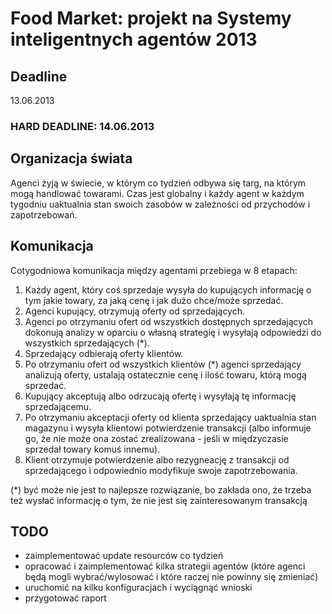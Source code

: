 Food Market: projekt na Systemy inteligentnych agentów 2013
=============
Deadline
------------
13.06.2013
### HARD DEADLINE: 14.06.2013

Organizacja świata
-------
Agenci żyją w świecie, w którym co tydzień odbywa się targ, na którym mogą handlować towarami.
Czas jest globalny i każdy agent w każdym tygodniu uaktualnia stan swoich zasobów w zależności od przychodów i zapotrzebowań.

Komunikacja
-------

Cotygodniowa komunikacja między agentami przebiega w 8 etapach:

1. Każdy agent, który coś sprzedaje wysyła do kupujących informację o tym jakie towary, za jaką cenę i jak dużo chce/może sprzedać.
2. Agenci kupujący, otrzymują oferty od sprzedających.
3. Agenci po otrzymaniu ofert od wszystkich dostępnych sprzedających dokonują analizy w oparciu o własną strategię i wysyłają odpowiedzi do wszystkich sprzedających (*).
4. Sprzedający odbierają oferty klientów.
5. Po otrzymaniu ofert od wszystkich klientów (*) agenci sprzedający analizują oferty, ustalają ostatecznie cenę i ilość towaru, którą mogą sprzedać.
6. Kupujący akceptują albo odrzucają ofertę i wysyłają tę informację sprzedającemu.
7. Po otrzymaniu akceptacji oferty od klienta sprzedający uaktualnia stan magazynu i wysyła klientowi potwierdzenie transakcji (albo informuje go, że nie może ona zostać zrealizowana - jeśli w międzyczasie sprzedał towary komuś innemu).
8. Klient otrzymuje potwierdzenie albo rezygneację z transakcji od sprzedającego i odpowiednio modyfikuje swoje zapotrzebowania.

(*) być może nie jest to najlepsze rozwiązanie, bo zakłada ono, że trzeba też wysłać informację o tym, że nie jest się zainteresowanym transakcją

TODO
------------

* zaimplementować update resourców co tydzień
* opracować i zaimplementować kilka strategii agentów (które agenci będą mogli wybrać/wylosować i które raczej nie powinny się zmieniać)
* uruchomić na kilku konfiguracjach i wyciągnąć wnioski
* przygotować raport
